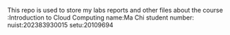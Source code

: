 This repo is used to store my labs reports and other files about the course :Introduction to Cloud Computing
name:Ma Chi
student number:
nuist:202383930015
setu:20109694
